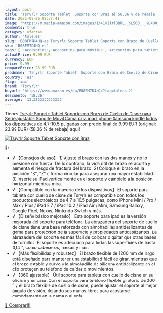 ```yaml
---
layout: post
title: 'Tsryrlr Soporte Tablet  Soporte con Braz al 58.36 % de rebaja'
date: 2021-09-26 09:57:41
image: 'https://m.media-amazon.com/images/I/41vIirl3BRL._SL500_._SL400_.jpg'
comments: true
category: ofertas
author: 'tole.es'
slug: 'B08FM7D4HQ-es Tsryrlr Soporte Tablet Soporte con Brazo de Cuello de...'
sku: 'B08FM7D4HQ-es'
tags: [ 'Accesorios','Accesorios para móviles','Accesorios para tablets','Comunicación móvil y accesorios','Electrónica','Informática','Soportes para móviles','Soportes para tablets','ipad','iphone','tsryrlr', ]
actualPrice: 9.99 EUR
currency: EUR
price: 9.99
comparePrice: 23.99 EUR
prodname: 'Tsryrlr Soporte Tablet  Soporte con Brazo de Cuello de Cisne para Serie ajustable Soporte Movil Cama  para ipad iphone  Samsung kindle todos los dispositivos de 4.7-10.5 pulgadas'
country: 'es'
flag: '🇪🇸'
brand: 'Tsryrlr'
buyurl: 'https://www.amazon.es/dp/B08FM7D4HQ/?tag=tolees-21'
descuento: '58.36'
average: '15.3233333333333'
---
```


Tienes [Tsryrlr Soporte Tablet  Soporte con Brazo de Cuello de Cisne para Serie ajustable Soporte Movil Cama  para ipad iphone  Samsung kindle todos los dispositivos de 4.7-10.5 pulgadas](https://www.amazon.es/dp/B08FM7D4HQ/?tag=tolees-21) con precio final de  9.99 EUR (original: 23.99 EUR) (58.36 %  de rebaja) aqui!

[![Tsryrlr Soporte Tablet  Soporte con Braz](https://m.media-amazon.com/images/I/41vIirl3BRL._SL500_._SL400_.jpg)](https://www.amazon.es/dp/B08FM7D4HQ/?tag=tolees-21)

🔎:

- √ 【Consejos de uso】 1) Ajuste el brazo con las dos manos y no lo presione con fuerza. De lo contrario, la vida útil del brazo se acorta y aumenta el riesgo de fractura del brazo. 2) Coloque el brazo en la posición "S", "Z" o forma circular para asegurar una mayor estabilidad. 3) Inserte su iPad verticalmente en el soporte y cámbielo a la posición horizontal mientras mira.
- √ 【Compatible con la mayoría de los dispositivos】 El soporte para tableta con cuello de cisne de Tsryrlr es compatible con todos los productos electrónicos de 4.7 a 10.5 pulgadas, como iPhone Mini / Pro / Max / Plus / iPad 9.7 / iPad 10.2 / iPad Air / Mini, Samsung Galaxy, Google Pixel, Nexus, Nintendo Switch y más.
- √ 【Diseño básico mejorado】 Este soporte para ipad es la versión mejorada del soporte para teléfono. La abrazadera del soporte de cuello de cisne tiene una base reforzada con almohadillas antideslizantes de goma para protección de la superficie y propiedades antideslizantes. La abrazadera del soporte es más fácil de colocar o quitar que otras bases de tornillos. El soporte es adecuado para todas las superficies de hasta 3,14 ", como cabeceros, mesas y más.
- √ 【Más flexibilidad y robustez】 El brazo flexible de 1200 mm de largo está diseñado para mantener una estabilidad fácil de girar, mientras que el brazo estable y curvo y la almohadilla de silicona antideslizante en el clip protegen su teléfono de caídas o movimientos.
- √ 【360 ajustable】 Útil soporte para tableta con cuello de cisne en su oficina y en casa. Con el soporte para teléfono flexible giratorio de 360 ​​° y el brazo flexible de cuello de cisne, puede ajustar el soporte al mejor ángulo de visión, dejando sus manos libres para acostarse cómodamente en la cama o el sofá.

[🛒 Comprar!!!](https://www.amazon.es/dp/B08FM7D4HQ/?tag=tolees-21)
